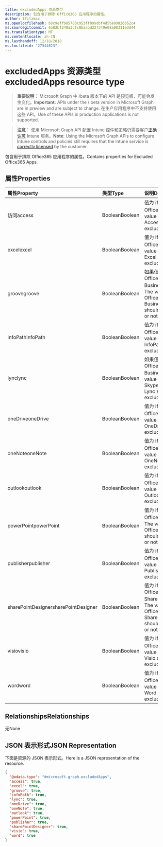 ```yaml
---
title: excludedApps 资源类型
description: 包含用于排除 Office365 应用程序的属性。
author: tfitzmac
ms.openlocfilehash: b8c9eff985783c953ff099dbf4d5ba00826652c4
ms.sourcegitcommit: 6a82bf240a3cfc0baabd227349e08a08311e3d44
ms.translationtype: MT
ms.contentlocale: zh-CN
ms.lasthandoff: 12/18/2018
ms.locfileid: "27344623"
---
```

# <a name="excludedapps-resource-type"></a><span data-ttu-id="7ac3d-103">excludedApps 资源类型</span><span class="sxs-lookup"><span data-stu-id="7ac3d-103">excludedApps resource type</span></span>

> <span data-ttu-id="7ac3d-104">**重要说明：** Microsoft Graph 中 /beta 版本下的 API 是预览版，可能会发生变化。</span><span class="sxs-lookup"><span data-stu-id="7ac3d-104">**Important:** APIs under the / beta version in Microsoft Graph are in preview and are subject to change.</span></span> <span data-ttu-id="7ac3d-105">在生产应用程序中不支持使用这些 API。</span><span class="sxs-lookup"><span data-stu-id="7ac3d-105">Use of these APIs in production applications is not supported.</span></span>

> <span data-ttu-id="7ac3d-106">**注意：** 使用 Microsoft Graph API 配置 Intune 控件和策略仍需要客户[正确许可](https://go.microsoft.com/fwlink/?linkid=839381) Intune 服务。</span><span class="sxs-lookup"><span data-stu-id="7ac3d-106">**Note:** Using the Microsoft Graph APIs to configure Intune controls and policies still requires that the Intune service is [correctly licensed](https://go.microsoft.com/fwlink/?linkid=839381) by the customer.</span></span>

<span data-ttu-id="7ac3d-107">包含用于排除 Office365 应用程序的属性。</span><span class="sxs-lookup"><span data-stu-id="7ac3d-107">Contains properties for Excluded Office365 Apps.</span></span>
## <a name="properties"></a><span data-ttu-id="7ac3d-108">属性</span><span class="sxs-lookup"><span data-stu-id="7ac3d-108">Properties</span></span>
|<span data-ttu-id="7ac3d-109">属性</span><span class="sxs-lookup"><span data-stu-id="7ac3d-109">Property</span></span>|<span data-ttu-id="7ac3d-110">类型</span><span class="sxs-lookup"><span data-stu-id="7ac3d-110">Type</span></span>|<span data-ttu-id="7ac3d-111">说明</span><span class="sxs-lookup"><span data-stu-id="7ac3d-111">Description</span></span>|
|:---|:---|:---|
|<span data-ttu-id="7ac3d-112">访问</span><span class="sxs-lookup"><span data-stu-id="7ac3d-112">access</span></span>|<span data-ttu-id="7ac3d-113">Boolean</span><span class="sxs-lookup"><span data-stu-id="7ac3d-113">Boolean</span></span>|<span data-ttu-id="7ac3d-114">值为 if 或不应排除 MS Office Access。</span><span class="sxs-lookup"><span data-stu-id="7ac3d-114">The value for if MS Office Access should be excluded or not.</span></span>|
|<span data-ttu-id="7ac3d-115">excel</span><span class="sxs-lookup"><span data-stu-id="7ac3d-115">excel</span></span>|<span data-ttu-id="7ac3d-116">Boolean</span><span class="sxs-lookup"><span data-stu-id="7ac3d-116">Boolean</span></span>|<span data-ttu-id="7ac3d-117">值为 if 或不应排除 MS Office Excel。</span><span class="sxs-lookup"><span data-stu-id="7ac3d-117">The value for if MS Office Excel should be excluded or not.</span></span>|
|<span data-ttu-id="7ac3d-118">groove</span><span class="sxs-lookup"><span data-stu-id="7ac3d-118">groove</span></span>|<span data-ttu-id="7ac3d-119">Boolean</span><span class="sxs-lookup"><span data-stu-id="7ac3d-119">Boolean</span></span>|<span data-ttu-id="7ac3d-120">如果值或不应排除 MS Office OneDrive for Business 的 Groove。</span><span class="sxs-lookup"><span data-stu-id="7ac3d-120">The value for if MS Office OneDrive for Business - Groove should be excluded or not.</span></span>|
|<span data-ttu-id="7ac3d-121">infoPath</span><span class="sxs-lookup"><span data-stu-id="7ac3d-121">infoPath</span></span>|<span data-ttu-id="7ac3d-122">Boolean</span><span class="sxs-lookup"><span data-stu-id="7ac3d-122">Boolean</span></span>|<span data-ttu-id="7ac3d-123">值为 if 或不应排除 MS Office InfoPath。</span><span class="sxs-lookup"><span data-stu-id="7ac3d-123">The value for if MS Office InfoPath should be excluded or not.</span></span>|
|<span data-ttu-id="7ac3d-124">lync</span><span class="sxs-lookup"><span data-stu-id="7ac3d-124">lync</span></span>|<span data-ttu-id="7ac3d-125">Boolean</span><span class="sxs-lookup"><span data-stu-id="7ac3d-125">Boolean</span></span>|<span data-ttu-id="7ac3d-126">如果值或不应排除 MS Office Skype for Business-Lync。</span><span class="sxs-lookup"><span data-stu-id="7ac3d-126">The value for if MS Office Skype for Business - Lync should be excluded or not.</span></span>|
|<span data-ttu-id="7ac3d-127">oneDrive</span><span class="sxs-lookup"><span data-stu-id="7ac3d-127">oneDrive</span></span>|<span data-ttu-id="7ac3d-128">Boolean</span><span class="sxs-lookup"><span data-stu-id="7ac3d-128">Boolean</span></span>|<span data-ttu-id="7ac3d-129">值为 if 或不应排除 MS Office OneDrive。</span><span class="sxs-lookup"><span data-stu-id="7ac3d-129">The value for if MS Office OneDrive should be excluded or not.</span></span>|
|<span data-ttu-id="7ac3d-130">oneNote</span><span class="sxs-lookup"><span data-stu-id="7ac3d-130">oneNote</span></span>|<span data-ttu-id="7ac3d-131">Boolean</span><span class="sxs-lookup"><span data-stu-id="7ac3d-131">Boolean</span></span>|<span data-ttu-id="7ac3d-132">值为 if 或不应排除 MS Office OneNote。</span><span class="sxs-lookup"><span data-stu-id="7ac3d-132">The value for if MS Office OneNote should be excluded or not.</span></span>|
|<span data-ttu-id="7ac3d-133">outlook</span><span class="sxs-lookup"><span data-stu-id="7ac3d-133">outlook</span></span>|<span data-ttu-id="7ac3d-134">Boolean</span><span class="sxs-lookup"><span data-stu-id="7ac3d-134">Boolean</span></span>|<span data-ttu-id="7ac3d-135">值为 if 或不应排除 MS Office Outlook。</span><span class="sxs-lookup"><span data-stu-id="7ac3d-135">The value for if MS Office Outlook should be excluded or not.</span></span>|
|<span data-ttu-id="7ac3d-136">powerPoint</span><span class="sxs-lookup"><span data-stu-id="7ac3d-136">powerPoint</span></span>|<span data-ttu-id="7ac3d-137">Boolean</span><span class="sxs-lookup"><span data-stu-id="7ac3d-137">Boolean</span></span>|<span data-ttu-id="7ac3d-138">值为 if 或不应排除 MS Office PowerPoint。</span><span class="sxs-lookup"><span data-stu-id="7ac3d-138">The value for if MS Office PowerPoint should be excluded or not.</span></span>|
|<span data-ttu-id="7ac3d-139">publisher</span><span class="sxs-lookup"><span data-stu-id="7ac3d-139">publisher</span></span>|<span data-ttu-id="7ac3d-140">Boolean</span><span class="sxs-lookup"><span data-stu-id="7ac3d-140">Boolean</span></span>|<span data-ttu-id="7ac3d-141">值为 if 或不应排除 MS Office Publisher。</span><span class="sxs-lookup"><span data-stu-id="7ac3d-141">The value for if MS Office Publisher should be excluded or not.</span></span>|
|<span data-ttu-id="7ac3d-142">sharePointDesigner</span><span class="sxs-lookup"><span data-stu-id="7ac3d-142">sharePointDesigner</span></span>|<span data-ttu-id="7ac3d-143">Boolean</span><span class="sxs-lookup"><span data-stu-id="7ac3d-143">Boolean</span></span>|<span data-ttu-id="7ac3d-144">值为 if 或不应排除 MS Office SharePointDesigner。</span><span class="sxs-lookup"><span data-stu-id="7ac3d-144">The value for if MS Office SharePointDesigner should be excluded or not.</span></span>|
|<span data-ttu-id="7ac3d-145">visio</span><span class="sxs-lookup"><span data-stu-id="7ac3d-145">visio</span></span>|<span data-ttu-id="7ac3d-146">Boolean</span><span class="sxs-lookup"><span data-stu-id="7ac3d-146">Boolean</span></span>|<span data-ttu-id="7ac3d-147">值为 if 或不应排除 MS Office Visio。</span><span class="sxs-lookup"><span data-stu-id="7ac3d-147">The value for if MS Office Visio should be excluded or not.</span></span>|
|<span data-ttu-id="7ac3d-148">word</span><span class="sxs-lookup"><span data-stu-id="7ac3d-148">word</span></span>|<span data-ttu-id="7ac3d-149">Boolean</span><span class="sxs-lookup"><span data-stu-id="7ac3d-149">Boolean</span></span>|<span data-ttu-id="7ac3d-150">值为 if 或不应排除 MS Office Word。</span><span class="sxs-lookup"><span data-stu-id="7ac3d-150">The value for if MS Office Word should be excluded or not.</span></span>|

## <a name="relationships"></a><span data-ttu-id="7ac3d-151">Relationships</span><span class="sxs-lookup"><span data-stu-id="7ac3d-151">Relationships</span></span>
<span data-ttu-id="7ac3d-152">无</span><span class="sxs-lookup"><span data-stu-id="7ac3d-152">None</span></span>
## <a name="json-representation"></a><span data-ttu-id="7ac3d-153">JSON 表示形式</span><span class="sxs-lookup"><span data-stu-id="7ac3d-153">JSON Representation</span></span>
<span data-ttu-id="7ac3d-154">下面是资源的 JSON 表示形式。</span><span class="sxs-lookup"><span data-stu-id="7ac3d-154">Here is a JSON representation of the resource.</span></span>
<!-- {
  "blockType": "resource",
  "@odata.type": "microsoft.graph.excludedApps"
}
-->
``` json
{
  "@odata.type": "#microsoft.graph.excludedApps",
  "access": true,
  "excel": true,
  "groove": true,
  "infoPath": true,
  "lync": true,
  "oneDrive": true,
  "oneNote": true,
  "outlook": true,
  "powerPoint": true,
  "publisher": true,
  "sharePointDesigner": true,
  "visio": true,
  "word": true
}
```





